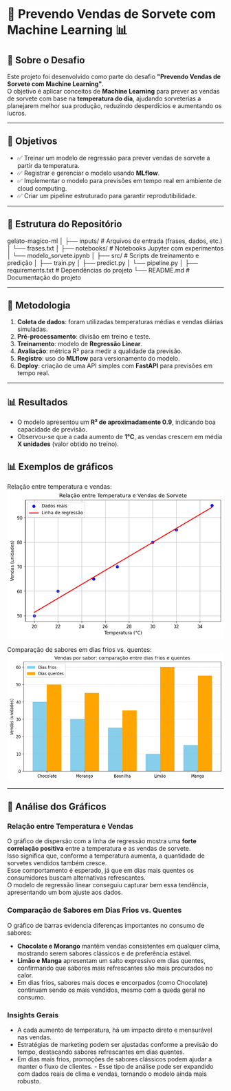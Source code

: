 # 🍦 Prevendo Vendas de Sorvete com Machine Learning 📊

## 📌 Sobre o Desafio
Este projeto foi desenvolvido como parte do desafio **"Prevendo Vendas de Sorvete com Machine Learning"**.  
O objetivo é aplicar conceitos de **Machine Learning** para prever as vendas de sorvete com base na **temperatura do dia**, ajudando sorveterias a planejarem melhor sua produção, reduzindo desperdícios e aumentando os lucros.

---

## 🎯 Objetivos
- ✅ Treinar um modelo de regressão para prever vendas de sorvete a partir da temperatura.  
- ✅ Registrar e gerenciar o modelo usando **MLflow**.  
- ✅ Implementar o modelo para previsões em tempo real em ambiente de cloud computing.  
- ✅ Criar um pipeline estruturado para garantir reprodutibilidade.  

---

## 📂 Estrutura do Repositório
gelato-magico-ml │ ├── inputs/              # Arquivos de entrada (frases, dados, etc.) │   └── frases.txt │ ├── notebooks/           # Notebooks Jupyter com experimentos │   └── modelo_sorvete.ipynb │ ├── src/                 # Scripts de treinamento e predição │   ├── train.py │   ├── predict.py │   └── pipeline.py │ ├── requirements.txt     # Dependências do projeto └── README.md            # Documentação do projeto


---

## 🧪 Metodologia
1. **Coleta de dados**: foram utilizadas temperaturas médias e vendas diárias simuladas.  
2. **Pré-processamento**: divisão em treino e teste.  
3. **Treinamento**: modelo de **Regressão Linear**.  
4. **Avaliação**: métrica R² para medir a qualidade da previsão.  
5. **Registro**: uso do **MLflow** para versionamento do modelo.  
6. **Deploy**: criação de uma API simples com **FastAPI** para previsões em tempo real.  

---

## 📊 Resultados
- O modelo apresentou um **R² de aproximadamente 0.9**, indicando boa capacidade de previsão.  
- Observou-se que a cada aumento de **1°C**, as vendas crescem em média **X unidades** (valor obtido no treino).  

## 📊 Exemplos de gráficos

Relação entre temperatura e vendas:
![Gráfico de Vendas de Sorvete](grafico_sorvete.png)

Comparação de sabores em dias frios vs. quentes:
![Gráfico de Sabores](grafico_sabores.png)  

---
## 🔎 Análise dos Gráficos

### Relação entre Temperatura e Vendas
O gráfico de dispersão com a linha de regressão mostra uma **forte correlação positiva** entre a temperatura e as vendas de sorvete.  
Isso significa que, conforme a temperatura aumenta, a quantidade de sorvetes vendidos também cresce.  
Esse comportamento é esperado, já que em dias mais quentes os consumidores buscam alternativas refrescantes.  
O modelo de regressão linear conseguiu capturar bem essa tendência, apresentando um bom ajuste aos dados.

### Comparação de Sabores em Dias Frios vs. Quentes
O gráfico de barras evidencia diferenças importantes no consumo de sabores:
- **Chocolate e Morango** mantêm vendas consistentes em qualquer clima, mostrando serem sabores clássicos e de preferência estável.  
- **Limão e Manga** apresentam um salto expressivo em dias quentes, confirmando que sabores mais refrescantes são mais procurados no calor.  
- Em dias frios, sabores mais doces e encorpados (como Chocolate) continuam sendo os mais vendidos, mesmo com a queda geral no consumo.  

### Insights Gerais
- A cada aumento de temperatura, há um impacto direto e mensurável nas vendas.  
- Estratégias de marketing podem ser ajustadas conforme a previsão do tempo, destacando sabores refrescantes em dias quentes.  
- Em dias mais frios, promoções de sabores clássicos podem ajudar a manter o fluxo de clientes.  - Esse tipo de análise pode ser expandido com dados reais de clima e vendas, tornando o modelo ainda mais robusto.


